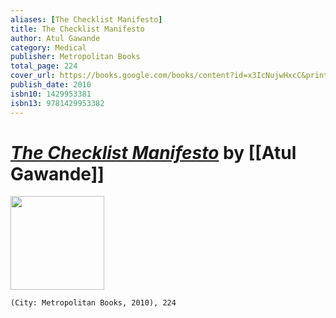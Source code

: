 ```yaml
---
aliases: [The Checklist Manifesto]
title: The Checklist Manifesto
author: Atul Gawande
category: Medical
publisher: Metropolitan Books
total_page: 224
cover_url: https://books.google.com/books/content?id=x3IcNujwHxcC&printsec=frontcover&img=1&zoom=1&edge=curl&source=gbs_api
publish_date: 2010
isbn10: 1429953381
isbn13: 9781429953382
---
```

# *[The Checklist Manifesto]()* by [[Atul Gawande]]

<img src="https://books.google.com/books/content?id=x3IcNujwHxcC&printsec=frontcover&img=1&zoom=1&edge=curl&source=gbs_api" width=150>

`(City: Metropolitan Books, 2010), 224`
